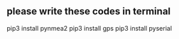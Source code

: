 ## please write these codes in terminal

pip3 install pynmea2
pip3 install gps
pip3 install pyserial